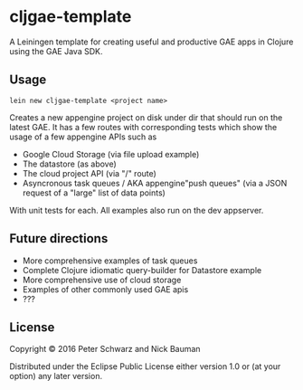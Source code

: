 # cljgae-template

A Leiningen template for creating useful and productive GAE apps in Clojure using the GAE Java SDK.

## Usage

    lein new cljgae-template <project name>

Creates a new appengine project on disk under dir <project name> that should run on the latest GAE. It has a few routes 
with corresponding tests which show the usage of a few appengine APIs such as 

* Google Cloud Storage (via file upload example)
* The datastore (as above)
* The cloud project API (via "/" route) 
* Asyncronous task queues / AKA appengine"push queues" (via a JSON request of a "large" list of data points)

With unit tests for each. All examples also run on the dev appserver.

## Future directions

* More comprehensive examples of task queues
* Complete Clojure idiomatic query-builder for Datastore example
* More comprehensive use of cloud storage
* Examples of other commonly used GAE apis
* ???

## License

Copyright © 2016 Peter Schwarz and Nick Bauman

Distributed under the Eclipse Public License either version 1.0 or (at your option) any later version.

